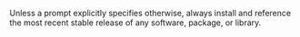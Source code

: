 Unless a prompt explicitly specifies otherwise, always install and reference the most recent stable release of any software, package, or library.
